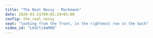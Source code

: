 ```yaml
---
title: "The Real Nessy - Markmann"
date: 2020-03-21T09:01:24+01:00
config: the_real_nessy
seat: "looking from the front, in the rightmost row in the back"
video_id: "LkGCtiAmM0Q"
---
```


